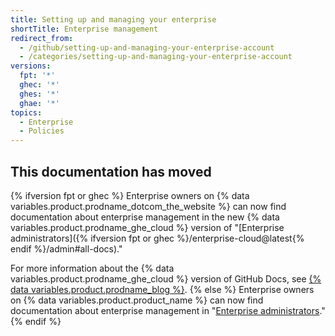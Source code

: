```yaml
---
title: Setting up and managing your enterprise
shortTitle: Enterprise management
redirect_from:
  - /github/setting-up-and-managing-your-enterprise-account
  - /categories/setting-up-and-managing-your-enterprise-account
versions:
  fpt: '*'
  ghec: '*'
  ghes: '*'
  ghae: '*'
topics:
  - Enterprise
  - Policies
---
```


## This documentation has moved

{% ifversion fpt or ghec %}
Enterprise owners on {% data variables.product.prodname_dotcom_the_website %} can now find documentation about enterprise management in the new {% data variables.product.prodname_ghe_cloud %} version of "[Enterprise administrators]({% ifversion fpt or ghec %}/enterprise-cloud@latest{% endif %}/admin#all-docs)." 

For more information about the {% data variables.product.prodname_ghe_cloud %} version of GitHub Docs, see [{% data variables.product.prodname_blog %}](https://github.blog/changelog/2021-10-15-ghec-version-docs/).
{% else %}
Enterprise owners on {% data variables.product.product_name %} can now find documentation about enterprise management in "[Enterprise administrators](/admin#all-docs)."
{% endif %}
